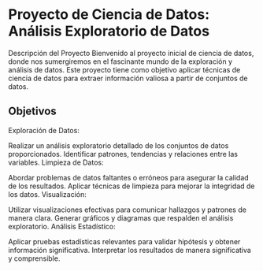 # Proyecto de Ciencia de Datos: Análisis Exploratorio de Datos
Descripción del Proyecto
Bienvenido al proyecto inicial de ciencia de datos, donde nos sumergiremos en el fascinante mundo de la exploración y análisis de datos. Este proyecto tiene como objetivo aplicar técnicas de ciencia de datos para extraer información valiosa a partir de conjuntos de datos.

## Objetivos
Exploración de Datos:

Realizar un análisis exploratorio detallado de los conjuntos de datos proporcionados.
Identificar patrones, tendencias y relaciones entre las variables.
Limpieza de Datos:

Abordar problemas de datos faltantes o erróneos para asegurar la calidad de los resultados.
Aplicar técnicas de limpieza para mejorar la integridad de los datos.
Visualización:

Utilizar visualizaciones efectivas para comunicar hallazgos y patrones de manera clara.
Generar gráficos y diagramas que respalden el análisis exploratorio.
Análisis Estadístico:

Aplicar pruebas estadísticas relevantes para validar hipótesis y obtener información significativa.
Interpretar los resultados de manera significativa y comprensible.